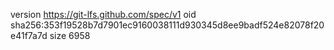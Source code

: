 version https://git-lfs.github.com/spec/v1
oid sha256:353f19528b7d7901ec9160038111d930345d8ee9badf524e82078f20e41f7a7d
size 6958
